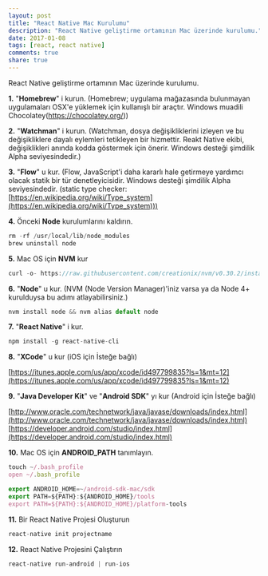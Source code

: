 ```yaml
---
layout: post
title: "React Native Mac Kurulumu"
description: "React Native geliştirme ortamının Mac üzerinde kurulumu."
date: 2017-01-08
tags: [react, react native]
comments: true
share: true
---
```

React Native geliştirme ortamının Mac üzerinde kurulumu.

**1.** "**Homebrew**" i kurun. (Homebrew; uygulama mağazasında bulunmayan uygulamaları OSX'e yüklemek için kullanışlı bir araçtır. Windows muadili Chocolatey(https://chocolatey.org/))

**2.** "**Watchman**" i kurun. (Watchman, dosya değişikliklerini izleyen ve bu değişikliklere dayalı eylemleri tetikleyen bir hizmettir. Reakt Native ekibi, değişiklikleri anında kodda göstermek için önerir. Windows desteği şimdilik Alpha seviyesindedir.)

**3.** "**Flow**" u kur. (Flow, JavaScript'i daha kararlı hale getirmeye yardımcı olacak statik bir tür denetleyicisidir. Windows desteği şimdilik Alpha seviyesindedir. (static type checker: [https://en.wikipedia.org/wiki/Type_system](https://en.wikipedia.org/wiki/Type_system)))

**4.** Önceki **Node** kurulumlarını kaldırın.

```javascript
rm -rf /usr/local/lib/node_modules
brew uninstall node
```

**5.** Mac OS için **NVM** kur

```javascript
curl -o- https://raw.githubusercontent.com/creationix/nvm/v0.30.2/install.sh | bash
```

**6.** "**Node**" u kur. (NVM (Node Version Manager)'iniz varsa ya da Node 4+ kurulduysa bu adımı atlayabilirsiniz.)

```javascript
nvm install node && nvm alias default node
```

**7.** "**React Native**" i kur.

```javascript
npm install -g react-native-cli
```

**8.** "**XCode**" u kur (iOS için İsteğe bağlı)

[https://itunes.apple.com/us/app/xcode/id497799835?ls=1&mt=12](https://itunes.apple.com/us/app/xcode/id497799835?ls=1&mt=12)

**9.** "**Java Developer Kit**" ve "**Android SDK**" yı kur (Android için İsteğe bağlı)

[http://www.oracle.com/technetwork/java/javase/downloads/index.html](http://www.oracle.com/technetwork/java/javase/downloads/index.html)
[https://developer.android.com/studio/index.html](https://developer.android.com/studio/index.html)

**10.** Mac OS için **ANDROID_PATH** tanımlayın.

```javascript
touch ~/.bash_profile
open ~/.bash_profile

export ANDROID_HOME=~/android-sdk-mac/sdk
export PATH=${PATH}:${ANDROID_HOME}/tools
export PATH=${PATH}:${ANDROID_HOME}/platform-tools
```

**11.** Bir React Native Projesi Oluşturun

```javascript
react-native init projectname
```

**12.** React Native Projesini Çalıştırın

```javascript
react-native run-android | run-ios
```